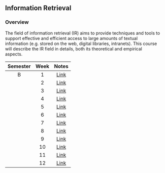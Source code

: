 ## Information Retrieval

### Overview

The field of information retrieval (IR) aims to provide techniques and tools to support
effective and efficient access to large amounts of textual information
(e.g. stored on the web, digital libraries, intranets).
This course will describe the IR field in details, both its theoretical and empirical aspects.

| Semester   |      Week |  Notes | 
|:----------:|:-------------:|:------:|
| B |  1 | [Link](https://github.com/mughees-asif/postgraduate-artificial-intelligence/tree/master/Semester%20B/Information%20Retrieval/notes/Week%201) |
|  |  2 | [Link](https://github.com/mughees-asif/postgraduate-artificial-intelligence/tree/master/Semester%20B/Information%20Retrieval/notes/Week%202) | 
|  |  3 | [Link]() | 
|  |  4 | [Link]() | 
|  |  5 | [Link]() | 
|  |  6 | [Link]() | 
|  |  7 | [Link]() | 
|  |  8 | [Link]() | 
|  |  9 | [Link]() | 
|  |  10 | [Link]() | 
|  |  11 | [Link]() | 
|  |  12 | [Link]() | 